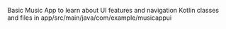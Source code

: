 Basic Music App to learn about UI features and navigation
Kotlin classes and files in app/src/main/java/com/example/musicappui
